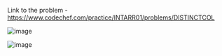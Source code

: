 Link to the problem - https://www.codechef.com/practice/INTARR01/problems/DISTINCTCOL



![image](https://github.com/Haleshot/Competitive-Programming/assets/57552973/91e2d6d3-ec81-4c83-b965-9ba6ba98d59c)



![image](https://github.com/Haleshot/Competitive-Programming/assets/57552973/c255ee89-56e0-4645-b5e9-6ffdc81e0e36)
